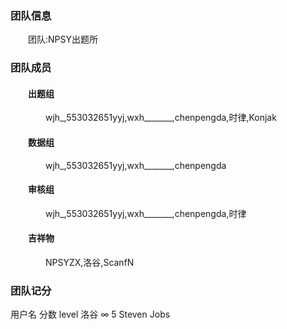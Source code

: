 <html lang="zh">
  <head>      
    <title>洛谷-NPSY出题所-官方网站</title>
    <style type="text/css">
      body {background-image: url(http://img3.imgtn.bdimg.com/it/u=3572518118,600855199&fm=26&gp=0.jpg);}
      p.line {text-indent: 2em;}
      p.line2 {text-indent: 4em;}
      h4.line {text-indent: 2em;}
      table{
        border-collapse:collapse;
      }
      table, td, th{
        border:1px solid black;
      }
    </style>
    <link rel="stylesheet" href="https://cdn.jsdelivr.net/npm/katex@0.11.1/dist/katex.min.css" integrity="sha384-zB1R0rpPzHqg7Kpt0Aljp8JPLqbXI3bhnPWROx27a9N0Ll6ZP/+DiW/UqRcLbRjq" crossorigin="anonymous">
    <script defer src="https://cdn.jsdelivr.net/npm/katex@0.11.1/dist/katex.min.js" integrity="sha384-y23I5Q6l+B6vatafAwxRu/0oK/79VlbSz7Q9aiSZUvyWYIYsd+qj+o24G5ZU2zJz" crossorigin="anonymous"></script>
    <script defer src="https://cdn.jsdelivr.net/npm/katex@0.11.1/dist/contrib/auto-render.min.js" integrity="sha384-kWPLUVMOks5AQFrykwIup5lo0m3iMkkHrD0uJ4H5cjeGihAutqP0yW0J6dpFiVkI" crossorigin="anonymous"
        onload="renderMathInElement(document.body);"></script>
  </head>
  <body>
    <h3>团队信息</h3>   
    <p class="line">团队:<a herf="https://www.luogu.com.cn/team/25027" target="_blank">NPSY出题所</a>  
    <h3>团队成员</h3> 
    <h4 class="line">出题组</h4>
    <p class="line2">wjh_,553032651yyj,wxh_______,chenpengda,时律,Konjak</p>
    <h4 class="line">数据组</h4>
    <p class="line2">wjh_,553032651yyj,wxh_______,chenpengda</p>
    <h4 class="line">审核组</h4>
    <p class="line2">wjh_,553032651yyj,wxh_______,chenpengda,时律</p>
    <h4 class="line">吉祥物</h4>
    <p class="line2">NPSYZX,洛谷,ScanfN</p>
    <h3>团队记分</h3>
    <tr>
      <th>用户名</th>
      <th>分数</th>
      <th>level</th>
    </tr>
    <tr>
      <th>洛谷</th>
      <th>∞</th>
      <th>5</th>
    </tr>
    <tr>
      <td>Steven</td>
      <td>Jobs</td>
    </tr>
